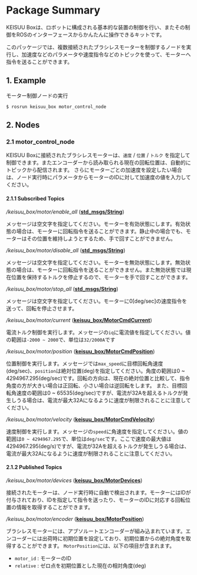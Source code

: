 Package Summary
===============

KEISUU Boxは、ロボットに構成される基本的な装置の制御を行い、またその制御をROSのインターフェースからかんたんに操作できるキットです。

このパッケージでは、複数接続されたブラシレスモーターを制御するノードを実行し、加速度などのパラメータや速度指令などのトピックを使って、モーターへ指令を送ることができます。

## 1. Example

モーター制御ノードの実行

```sh
$ rosrun keisuu_box motor_control_node
```

## 2. Nodes

### 2.1 motor_control_node

KEISUU Boxに接続されたブラシレスモーターは、`速度` / `位置` / `トルク` を指定して制御できます。またエンコーダーから読み取られる現在の回転位置は、自動的にトピックから配信されます。
さらにモーターごとの加速度を設定したい場合は、ノード実行時にパラメータからモーターのIDに対して加速度の値を入力してください。

#### 2.1.1 Subscribed Topics

_/keisuu\_box/motor/enable\_all_ (**[std_msgs/String](http://docs.ros.org/en/api/std_msgs/html/msg/String.html)**)

メッセージは空文字を指定してください。モーターを有効状態にします。有効状態の場合は、モーターに回転指令を送ることができます。静止中の場合でも、モーターはその位置を維持しようとするため、手で回すことができません。

_/keisuu\_box/motor/disable\_all_ (**[std_msgs/String](http://docs.ros.org/en/api/std_msgs/html/msg/String.html)**)

メッセージは空文字を指定してください。モーターを無効状態にします。無効状態の場合は、モーターに回転指令を送ることができません。また無効状態では現在位置を保持するトルクを停止するので、モーターを手で回すことができます。

_/keisuu\_box/motor/stop\_all_ (**[std_msgs/String](http://docs.ros.org/en/api/std_msgs/html/msg/String.html)**)

メッセージは空文字を指定してください。モーターに0\[deg/sec\]の速度指令を送って、回転を停止させます。

_/keisuu\_box/motor/current_ (**[keisuu_box/MotorCmdCurrent](msgs/MotorCmdCurrent.md)**)

電流トルク制御を実行します。メッセージの`iq`に電流値を指定してください。値の範囲は`-2000 ~ 2000`で、単位は`32/2000A`です

_/keisuu\_box/motor/position_ (**[keisuu_box/MotorCmdPosition](msgs/MotorCmdPosition.md)**)

位置制御を実行します。メッセージでは`max_speed`に目標回転角速度(deg/sec)、`position`は絶対位置(deg)を指定してください。角度の範囲は0 ~ 4294967.295(deg/sec)です。回転の方向は、現在の絶対位置と比較して、指令角度の方が大きい場合は正回転、小さい場合は逆回転をします。
また、目標回転角速度の範囲は0 ~ 65535(deg/sec)ですが、電流が32Aを超えるトルクが発生しうる場合は、電流が最大32Aになるように速度が制限されることに注意してください。

_/keisuu\_box/motor/velocity_ (**[keisuu_box/MotorCmdVelocity](msgs/MotorCmdVelocity.md)**)

速度制御を実行します。メッセージの`speed`に角速度を指定してください。値の範囲は`0 ~ 4294967.295`で、単位は`deg/sec`です。ここで速度の最大値は4294967.295(deg/s)ですが、電流が32Aを超えるトルクが発生しうる場合は、電流が最大32Aになるように速度が制限されることに注意してください。

#### 2.1.2 Published Topics

_/keisuu\_box/motor/devices_ (**[keisuu_box/MotorDevices](msgs/MotorDevices.md)**)

接続されたモーターは、ノード実行時に自動で検出されます。モーターにはIDが付与されており、IDを指定して指令を送ったり、モーターのIDに対応する回転位置の情報を取得することができます。

_/keisuu\_box/motor/encoder_ (**[keisuu_box/MotorPosition](msgs/MotorPosition.md)**)

ブラシレスモーターには、アブソルートエンコーダーが組み込まれています。エンコーダーには出荷時に初期位置を設定しており、初期位置からの絶対角度を取得することができます。
`MotorPosition`には、以下の項目が含まれます。

- `motor_id` : モーターのID
- `relative` : ゼロ点を初期位置とした現在の相対角度(deg)